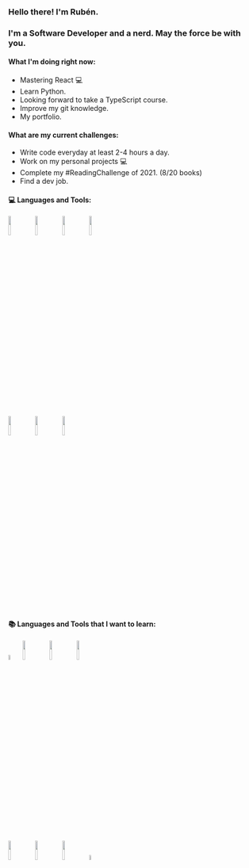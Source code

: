 ### Hello there! I'm Rubén.

### I'm a Software Developer and a nerd. May the force be with you.

#### What I'm doing right now:
* Mastering React :computer:
* Learn Python.
* Looking forward to take a TypeScript course.
* Improve my git knowledge.
* My portfolio.
#### What are my current challenges:
* Write code everyday at least 2-4 hours a day.
* Work on my personal projects :computer:
* Complete my #ReadingChallenge of 2021. (8/20 books) 
* Find a dev job.

#### :computer: Languages and Tools:

<p>
  <img width="10%" src="https://www.vectorlogo.zone/logos/w3_html5/w3_html5-ar21.svg">
  <img width="10%" src="https://www.vectorlogo.zone/logos/netlifyapp_watercss/netlifyapp_watercss-ar21.svg">
  <img width="10%" src="https://www.vectorlogo.zone/logos/javascript/javascript-ar21.svg">
  <img width="10%" src="https://www.vectorlogo.zone/logos/nodejs/nodejs-ar21.svg">
</p>
<p>
  <img width="10%" src="https://www.vectorlogo.zone/logos/reactjs/reactjs-ar21.svg">
  <img width="10%" src="https://www.vectorlogo.zone/logos/mongodb/mongodb-ar21.svg">
  <img width="10%" src="https://www.vectorlogo.zone/logos/git-scm/git-scm-ar21.svg">
</p>


#### :books: Languages and Tools that I want to learn:

<p>
  <img width="5%" src="https://www.vectorlogo.zone/logos/typescriptlang/typescriptlang-icon.svg">
  <img width="10%" src="https://www.vectorlogo.zone/logos/vuejs/vuejs-ar21.svg">
  <img width="10%" src="https://www.vectorlogo.zone/logos/getbootstrap/getbootstrap-ar21.svg">
  <img width="10%" src="https://www.vectorlogo.zone/logos/sass-lang/sass-lang-ar21.svg">
</p>
<p>
  <img width="10%" src="https://www.vectorlogo.zone/logos/docker/docker-ar21.svg">
  <img width="10%" src="https://www.vectorlogo.zone/logos/ubuntu/ubuntu-ar21.svg">
  <img width="10%" src="https://www.vectorlogo.zone/logos/gnu_bash/gnu_bash-official.svg">
  <img width="5%" src="https://www.vectorlogo.zone/logos/python/python-icon.svg">
</p>
